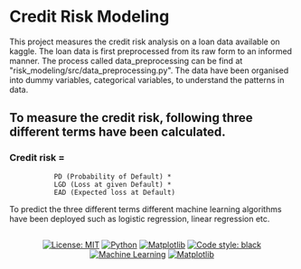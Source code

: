 # Credit Risk Modeling

This project measures the credit risk analysis on a loan data available on kaggle. The loan data is first preprocessed from its raw form to an informed manner. The process called data_preprocessing can be find at "risk_modeling/src/data_preprocessing.py". 
The data have been organised into dummy variables, categorical variables, to understand the patterns in data.

## To measure the credit risk, following three different terms have been calculated.
### Credit risk = 
               PD (Probability of Default) *
               LGD (Loss at given Default) *
               EAD (Expected loss at Default)

To predict the three different terms different machine learning algorithms have been deployed such as logistic regression, linear regression etc.


<h2 align="center"> </h2>

<p align="center">
<a href="https://github.com/sparmar24/risk_modeling/blob/main/LICENSE"><img alt="License: MIT" src="https://black.readthedocs.io/en/stable/_static/license.svg"></a>
<a href="https://www.python.org/"><img alt="Python" src="https://img.shields.io/badge/python-3.10.2-brightgreen"></a>
<a href="https://matplotlib.org/stable/"><img alt="Matplotlib" src="https://img.shields.io/badge/Matplotlib-3.6-green"></a>
<a href="https://github.com/psf/"><img alt="Code style: black" src="https://img.shields.io/badge/code%20style-black-000000.svg"></a>
<a href="https://learn.microsoft.com/en-us/azure/machine-learning/"><img alt="Machine Learning" src="https://img.shields.io/badge/Machine%20Learning-Yes-blue"></a>
<a href="https://scikit-learn.org/stable/"><img alt="Matplotlib" src="https://img.shields.io/badge/Scikit--learn-1.2.2-orange"></a>
</p>

